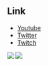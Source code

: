 ## Link
 - [Youtube](https://www.youtube.com/channel/UCHPf7ZLIZwVO7MoIHWxgHVQ?view_as=subscriber)
 - [Twitter](https://twitter.com/bun133_)
 - [Twitch](https://www.twitch.tv/bun133)


<a href="https://github.com/anuraghazra/github-readme-stats">
  <img align="left" src="https://github-readme-stats.vercel.app/api?username=Bun133&count_private=true&show_icons=true" />
</a>
<a href="https://github.com/anuraghazra/github-readme-stats">
  <img align="left" src="https://github-readme-stats.vercel.app/api/top-langs/?username=Bun133&layout=compact" />
</a>
